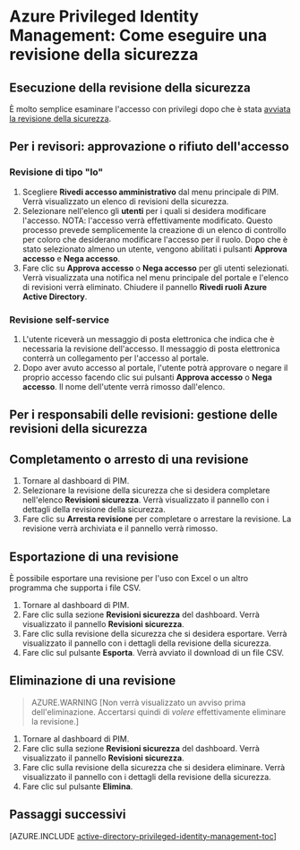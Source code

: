 <properties
   pageTitle="Azure Privileged Identity Management: Come eseguire una revisione della sicurezza"
   description="Informazioni su come aggiungere ruoli alle identità con privilegi con l'estensione Azure Privileged Identity Management."
   services="active-directory"
   documentationCenter=""
   authors="IHenkel"
   manager="stevenpo"
   editor=""/>

<tags
   ms.service="na"
   ms.devlang="na"
   ms.topic="article"
   ms.tgt_pltfrm="na"
   ms.workload="identity"
   ms.date="09/21/2015"
   ms.author="inhenk"/>

# Azure Privileged Identity Management: Come eseguire una revisione della sicurezza

## Esecuzione della revisione della sicurezza
È molto semplice esaminare l'accesso con privilegi dopo che è stata [avviata la revisione della sicurezza](active-directory-privileged-identity-management-how-to-start-security-review.md).

## Per i revisori: approvazione o rifiuto dell'accesso

### Revisione di tipo "Io"
1. Scegliere **Rivedi accesso amministrativo** dal menu principale di PIM. Verrà visualizzato un elenco di revisioni della sicurezza.
2. Selezionare nell'elenco gli **utenti** per i quali si desidera modificare l'accesso. NOTA: l'accesso verrà effettivamente modificato. Questo processo prevede semplicemente la creazione di un elenco di controllo per coloro che desiderano modificare l'accesso per il ruolo. Dopo che è stato selezionato almeno un utente, vengono abilitati i pulsanti **Approva accesso** e **Nega accesso**.
3. Fare clic su **Approva accesso** o **Nega accesso** per gli utenti selezionati. Verrà visualizzata una notifica nel menu principale del portale e l'elenco di revisioni verrà eliminato. Chiudere il pannello **Rivedi ruoli Azure Active Directory**.

### Revisione self-service
1. L'utente riceverà un messaggio di posta elettronica che indica che è necessaria la revisione dell'accesso. Il messaggio di posta elettronica conterrà un collegamento per l'accesso al portale.
2. Dopo aver avuto accesso al portale, l'utente potrà approvare o negare il proprio accesso facendo clic sui pulsanti **Approva accesso** o **Nega accesso**. Il nome dell'utente verrà rimosso dall'elenco.

## Per i responsabili delle revisioni: gestione delle revisioni della sicurezza

## Completamento o arresto di una revisione
1. Tornare al dashboard di PIM.
2. Selezionare la revisione della sicurezza che si desidera completare nell'elenco **Revisioni sicurezza**. Verrà visualizzato il pannello con i dettagli della revisione della sicurezza.
3. Fare clic su **Arresta revisione** per completare o arrestare la revisione. La revisione verrà archiviata e il pannello verrà rimosso.

## Esportazione di una revisione
È possibile esportare una revisione per l'uso con Excel o un altro programma che supporta i file CSV.

1. Tornare al dashboard di PIM.
2. Fare clic sulla sezione **Revisioni sicurezza** del dashboard. Verrà visualizzato il pannello **Revisioni sicurezza**.
3. Fare clic sulla revisione della sicurezza che si desidera esportare. Verrà visualizzato il pannello con i dettagli della revisione della sicurezza.
4. Fare clic sul pulsante **Esporta**. Verrà avviato il download di un file CSV.

## Eliminazione di una revisione

> AZURE.WARNING [Non verrà visualizzato un avviso prima dell'eliminazione. Accertarsi quindi di *volere* effettivamente eliminare la revisione.]

1. Tornare al dashboard di PIM.
2. Fare clic sulla sezione **Revisioni sicurezza** del dashboard. Verrà visualizzato il pannello **Revisioni sicurezza**.
3. Fare clic sulla revisione della sicurezza che si desidera eliminare. Verrà visualizzato il pannello con i dettagli della revisione della sicurezza.
4. Fare clic sul pulsante **Elimina**.

<!--Every topic should have next steps and links to the next logical set of content to keep the customer engaged-->
## Passaggi successivi
[AZURE.INCLUDE [active-directory-privileged-identity-management-toc](../../includes/active-directory-privileged-identity-management-toc.md)]

<!---HONumber=Oct15_HO3-->